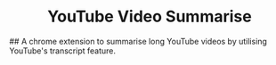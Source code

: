 <h1 align="center">
  <br>
 YouTube Video Summarise
  <br>
</h1>
 ## A chrome extension to summarise long YouTube videos by utilising YouTube's transcript feature.
